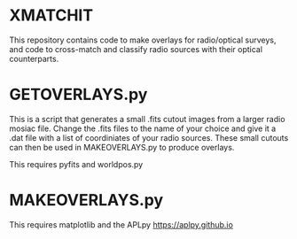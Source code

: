 # XMATCHIT
This repository contains code to make overlays for radio/optical surveys, and code to cross-match and classify radio sources with their optical counterparts.   

 
# GETOVERLAYS.py  
 This is a script that generates a small .fits cutout images from a larger radio mosiac file.
 Change the .fits files to the name of your choice and give it a .dat file with a list of coordiniates of your radio sources.
 These small cutouts can then be used in MAKEOVERLAYS.py to produce overlays. 

 This requires pyfits and worldpos.py 

# MAKEOVERLAYS.py



This requires matplotlib and the APLpy https://aplpy.github.io


